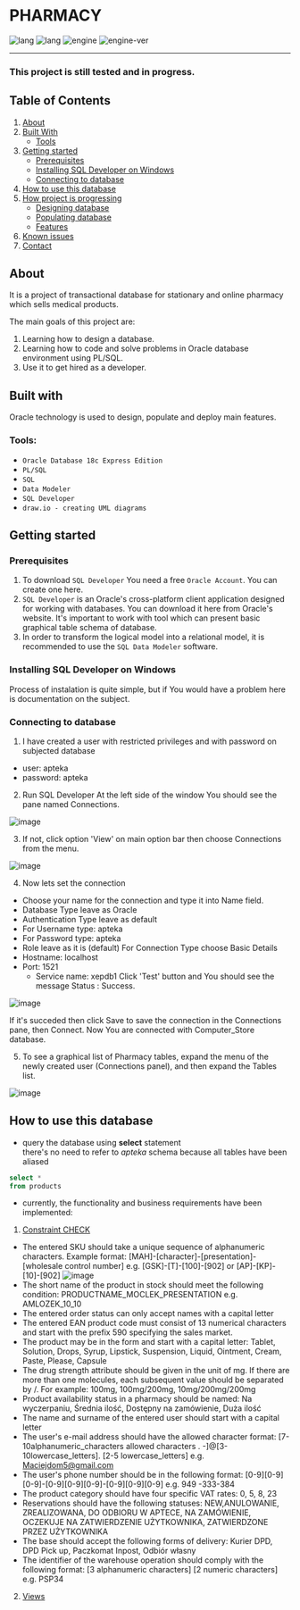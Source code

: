 # PHARMACY

![lang](https://img.shields.io/static/v1?label=lang&message=PL/SQL&color=blue)
![lang](https://img.shields.io/static/v1?label=lang&message=SQL&color=blue)
![engine](https://img.shields.io/static/v1?label=engine&message=Oracle&color=green)
![engine-ver](https://img.shields.io/static/v1?label=version&message=19c&color=green)

---

### This project is still tested and in progress.

## Table of Contents
1. [About](https://github.com/Martin8843/Online_Pharmacy_Data_Base#about)
2. [Built With](https://github.com/Martin8843/Online_Pharmacy_Data_Base#built-with)
	* [Tools](https://github.com/Martin8843/Online_Pharmacy_Data_Base#tools)
3. [Getting started](https://github.com/Martin8843/Online_Pharmacy_Data_Base#getting-started)
	* [Prerequisites](https://github.com/Martin8843/Online_Pharmacy_Data_Base#prerequisites)
	* [Installing SQL Developer on Windows](https://github.com/Martin8843/Online_Pharmacy_Data_Base#installing-sql-developer-on-windows)
	* [Connecting to database](https://github.com/Martin8843/Online_Pharmacy_Data_Base#connecting-to-database)
4. [How to use this database](https://github.com/Martin8843/Online_Pharmacy_Data_Base#how-to-use-this-database)
5. [How project is progressing](https://github.com/Martin8843/Online_Pharmacy_Data_Base#how-project-is-progressing)
	* [Designing database](https://github.com/Martin8843/Online_Pharmacy_Data_Base#designing-database)
	* [Populating database](https://github.com/Martin8843/Online_Pharmacy_Data_Base#populating-database)
	* [Features ](https://github.com/Martin8843/Online_Pharmacy_Data_Basee#features)
6. [Known issues](https://github.com/Martin8843/Online_Pharmacy_Data_Base#known-issues)
7. [Contact](https://github.com/Martin8843/Online_Pharmacy_Data_Base#contact)

## About
    
It is a project of transactional database for stationary and online pharmacy which sells medical products. 

The main goals of this project are:

1. Learning how to design a database.
2. Learning how to code and solve problems in Oracle database environment using PL/SQL.
3. Use it to get hired as a developer.

## Built with
    
Oracle technology is used to design, populate and deploy main features.
    
### Tools:

* `Oracle Database 18c Express Edition`
* `PL/SQL`
* `SQL`
* `Data Modeler`
* `SQL Developer`
*  `draw.io - creating UML diagrams`

## Getting started
### Prerequisites
1. To download `SQL Developer` You need a free `Oracle Account`. You can create one here.
2. `SQL Developer` is an Oracle's cross-platform client application designed for working with databases. You can download it here from Oracle's website.
It's important to work with tool which can present basic graphical table schema of database.
3. In order to transform the logical model into a relational model, it is recommended to use the `SQL Data Modeler` software.

### Installing SQL Developer on Windows
Process of instalation is quite simple, but if You would have a problem here is documentation on the subject.

### Connecting to database
1. I have created a user with restricted privileges and with password on subjected database
* user: apteka
* password: apteka
2. Run SQL Developer
At the left side of the window You should see the pane named Connections.

![image](https://github.com/Martin8843/Online_Pharmacy_Data_Base/assets/133570177/6df3896e-d536-4be4-801f-20f1a174ccae)

3. If not, click option 'View' on main option bar then choose Connections from the menu.

![image](https://github.com/Martin8843/Online_Pharmacy_Data_Base/assets/133570177/cbe6fbc6-e4df-4197-92b9-09d5ea824321)

4. Now lets set the connection

* Choose your name for the connection and type it into Name field.
* Database Type leave as Oracle
* Authentication Type leave as default
* For Username type: apteka
* For Password type: apteka
* Role leave as it is (default)
For Connection Type choose Basic
Details
* Hostname: localhost
* Port: 1521
	* Service name: xepdb1
Click 'Test' button and You should see the message Status : Success.

![image](https://github.com/Martin8843/Online_Pharmacy_Data_Base/assets/133570177/875e080e-644b-473c-9491-4a2b6274404e)

If it's succeded then click Save to save the connection in the Connections pane, then Connect. Now You are connected with Computer_Store database.

5. To see a graphical list of Pharmacy tables, expand the menu of the newly created user (Connections panel), and then expand the Tables list.

![image](https://github.com/Martin8843/Online_Pharmacy_Data_Base/assets/133570177/43697008-7697-4621-92e8-b2aa358e753d)

## How to use this database
* query the database using **select** statement  
there's no need to refer to *apteka* schema because all tables have been aliased
```sql
select *
from products
```
* currently, the functionality and business requirements have been implemented:
1. [Constraint CHECK](https://github.com/Martin8843/Online_Pharmacy_Data_Base/blob/bc03db4f12ad39bf6935928189943325cc6040f3/constraint%20check.sql)
* The entered SKU should take a unique sequence of alphanumeric characters. Example format:
[MAH]-[character]-[presentation]-[wholesale control number] e.g. [GSK]-[T]-[100]-[902] or [AP]-[KP]-[10]-[902]
![image](https://github.com/Martin8843/Online_Pharmacy_Data_Base/assets/133570177/4aba4db0-fd9d-4b1c-9e93-c27daafb5268)
* The short name of the product in stock should meet the following condition:
PRODUCTNAME_MOCLEK_PRESENTATION e.g. AMLOZEK_10_10
* The entered order status can only accept names with a capital letter
* The entered EAN product code must consist of 13 numerical characters and start with the prefix 590 specifying the sales market.
* The product may be in the form and start with a capital letter:
Tablet, Solution, Drops, Syrup, Lipstick, Suspension, Liquid, Ointment, Cream, Paste, Please, Capsule
* The drug strength attribute should be given in the unit of mg. If there are more than one molecules, each subsequent value should be separated by /. For example: 100mg, 100mg/200mg, 10mg/200mg/200mg
* Product availability status in a pharmacy should be named: Na wyczerpaniu, Średnia ilość, Dostępny na zamówienie, Duża ilość
* The name and surname of the entered user should start with a capital letter
* The user's e-mail address should have the allowed character format:
  [7-10alphanumeric_characters allowed characters . -]@[3-10lowercase_letters]. [2-5 lowercase_letters] e.g. Maciejdom5@gmail.com
* The user's phone number should be in the following format:
  [0-9][0-9][0-9]-[0-9][0-9][0-9]-[0-9][0-9][0-9] e.g. 949 -333-384
* The product category should have four specific VAT rates: 0, 5, 8, 23
* Reservations should have the following statuses:
NEW,ANULOWANIE, ZREALIZOWANA, DO ODBIORU W APTECE, NA ZAMÓWIENIE, OCZEKUJE NA ZATWIERDZENIE UŻYTKOWNIKA, ZATWIERDZONE PRZEZ UŻYTKOWNIKA
* The base should accept the following forms of delivery: Kurier DPD, DPD Pick up, Paczkomat Inpost, Odbiór własny
* The identifier of the warehouse operation should comply with the following format:
[3 alphanumeric characters] [2 numeric characters] e.g. PSP34
2. [Views](https://github.com/Martin8843/Online_Pharmacy_Data_Base/blob/2199cfeeebf5c156383db1a9833cd331c50a8449/views.sql)



